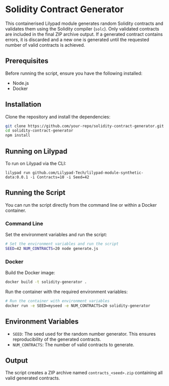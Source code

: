 # Solidity Contract Generator

This containerised Lilypad module generates random Solidity contracts and validates them using the Solidity compiler (`solc`). Only validated contracts are included in the final ZIP archive output. If a generated contract contains errors, it is discarded and a new one is generated until the requested number of valid contracts is achieved.

## Prerequisites

Before running the script, ensure you have the following installed:

- Node.js
- Docker

## Installation

Clone the repository and install the dependencies:

```bash
git clone https://github.com/your-repo/solidity-contract-generator.git
cd solidity-contract-generator
npm install
```

## Running on Lilypad 

To run on Lilypad via the CLI: 
```
lilypad run github.com/Lilypad-Tech/lilypad-module-synthetic-data:0.0.1 -i Contracts=10 -i Seed=42
```

## Running the Script

You can run the script directly from the command line or within a Docker container. 

### Command Line

Set the environment variables and run the script:

```bash
# Set the environment variables and run the script
SEED=42 NUM_CONTRACTS=20 node generate.js
```

### Docker

Build the Docker image:

```bash
docker build -t solidity-generator .
```

Run the container with the required environment variables:

```bash
# Run the container with environment variables
docker run -e SEED=myseed -e NUM_CONTRACTS=20 solidity-generator
```

## Environment Variables

- `SEED`: The seed used for the random number generator. This ensures reproducibility of the generated contracts.
- `NUM_CONTRACTS`: The number of valid contracts to generate.

## Output
The script creates a ZIP archive named `contracts_<seed>.zip` containing all valid generated contracts.


